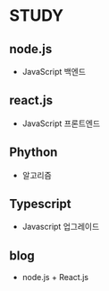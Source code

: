 # STUDY
## node.js
- JavaScript 백엔드

## react.js
- JavaScript 프론트엔드

## Phython
- 알고리즘

## Typescript
- Javascript 업그레이드

## blog
- node.js + React.js

